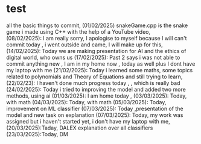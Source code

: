 # test
all the basic things to commit, 
(01/02/2025) snakeGame.cpp is the snake game i made using C++ with the help of a YouTube video,
<br>
(08/02/2025): I am really sorry, I apologise to myself because I will can't commit today , i went outside and came, I will make up for this,
(14/02/2025): Today we are making presentation for AI and the ethics of digital world, who owns us
(17/02/2025): Past 2 says i was not able to commit anything new , I am in my home now , today as well plus I dont have my laptop with me 
(21/02/2025): Today i learned some maths, some topics related to polynomials and Theory of Equations and still trying to learn, 
(22/02/23): I haven't done much progress today , , which is really bad 
(24/02/2025): Today i tried to improving the model and added two more methods, using ai
(01/03/2025): I am home today , 
(03/03/2025): Today,  with math 
(04/03/2025): Today,  with math
(05/03/2025): Today, improvement on ML classifier
(07/03/2025): Today ,presentation of the model and new task on explanation 
(07/03/2025): Today, my work was assigned but i haven't started yet, i don't have my laptop with me,
<br>
(20/03/2025):Taday, DALEX explanation over all classifiers 
(23/03/2025):Today, DM